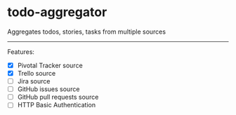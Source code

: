 # todo-aggregator

Aggregates todos, stories, tasks from multiple sources

---

Features:

- [x] Pivotal Tracker source
- [x] Trello source
- [ ] Jira source
- [ ] GitHub issues source
- [ ] GitHub pull requests source
- [ ] HTTP Basic Authentication
